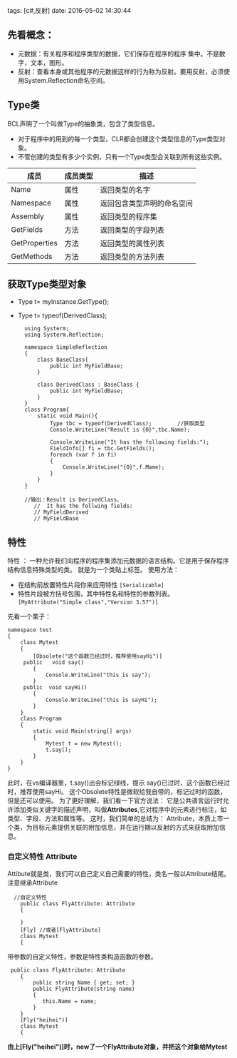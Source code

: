 
tags: [c#,反射] date: 2016-05-02 14:30:44



## 先看概念：

* 元数据：有关程序和程序类型的数据，它们保存在程序的程序 集中。不是数字，文本，图形。
* 反射：查看本身或其他程序的元数据这样的行为称为反射。要用反射，必须使用System.Reflection命名空间。


<!-- more -->


## Type类
BCL声明了一个叫做Type的抽象类，包含了类型信息。

* 对于程序中的用到的每一个类型，CLR都会创建这个类型信息的Type类型对象。
* 不管创建的类型有多少个实例，只有一个Type类型会关联到所有这些实例。



| 成员            | 成员类型 | 描述            |
| ------------- | ---- | ------------- |
| Name          | 属性   | 返回类型的名字       |
| Namespace     | 属性   | 返回包含类型声明的命名空间 |
| Assembly      | 属性   | 返回类型的程序集      |
| GetFields     | 方法   | 返回类型的字段列表     |
| GetProperties | 方法   | 返回类型的属性列表     |
| GetMethods    | 方法   | 返回类型的方法列表     |




## 获取Type类型对象
* Type t= myInstance.GetType();
* Type t= typeof(DerivedClass);

        using Systerm;
        using Systerm.Reflection;
        
        namespace SimpleReflection
        {
            class BaseClass{
                public int MyFieldBase;
            }
            
            class DerivedClass : BaseClass {
                public int MyFieldBase;
            }
        }
        class Program{
            static void Main(){
                Type tbc = typeof(DerivedClass);        //获取类型
                Console.WriteLine("Result is {0}",tbc.Name);
                
                Console.WriteLine("It has the following fields:");
                FieldInfo[] fi = tbc.GetFields();
                foreach (var f in fi)
                {
                    Console.WriteLine("{0}",f.Mame);
                } 
            }
        }
        
        //输出：Result is DerivedClass，
           //  It has the follwing fields:
           // MyFieldDerived
           // MyFieldBase

## 特性
特性 ： 一种允许我们向程序的程序集添加元数据的语言结构。它是用于保存程序结构信息特殊类型的类。 就是为一个类贴上标签。
使用方法：

* 在结构前放置特性片段你来应用特性
  ` [Serializable] `
* 特性片段被方括号包围，其中特性名和特性的参数列表。
  ` [MyAttribute("Simple class","Version 3.57")] `

先看一个栗子：

    namespace test
    {
        class Mytest
        {
            [Obsolete("这个函数已经过时，推荐使用sayHi")]
         public   void say()
            {
                Console.WriteLine("this is say");
            }
         public  void sayHi()
            {
                Console.WriteLine("this is sayHi");
            }
        }
        class Program
        { 
            static void Main(string[] args)
            {
                Mytest t = new Mytest();
                t.say();
            }
        }
    }
此时，在vs编译器里，t.say()出会标记绿线，提示 say()已过时，这个函数已经过时，推荐使用sayHi。
这个Obsolete特性是微软给我自带的，标记过时的函数，但是还可以使用。
为了更好理解，我们看一下官方说法：
它是公共语言运行时允许添加类似关键字的描述声明，叫做**Attributes**,它对程序中的元素进行标注，如类型、字段、方法和属性等。
这时，我们简单的总结为： Attribute，本质上市一个类，为目标元素提供关联的附加信息，并在运行期以反射的方式来获取附加信息。

### 自定义特性 Attribute
Attibute就是类，我们可以自己定义自己需要的特性，类名一般以Attribute结尾。注意继承Attribute

      //自定义特性
        public class FlyAttribute: Attribute
        {
    
        }
        [Fly] //或者[FlyAttribute]
        class Mytest
        {

带参数的自定义特性，参数是特性类构造函数的参数。

     public class FlyAttribute: Attribute
        {
            public string Name { get; set; }
            public FlyAttribute(string name)
            {
               this.Name = name;
            }
        }
        [Fly("heihei")] 
        class Mytest
        {

**由上[Fly("heihei")]时，new了一个FlyAttribute对象，并把这个对象给Mytest**












